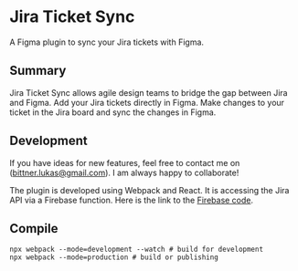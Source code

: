 # Jira Ticket Sync

 A Figma plugin to sync your Jira tickets with Figma.

## Summary

Jira Ticket Sync allows agile design teams to bridge the gap between Jira and Figma.
Add your Jira tickets directly in Figma. 
Make changes to your ticket in the Jira board and sync the changes in Figma.

## Development

If you have ideas for new features, feel free to contact me on (bittner.lukas@gmail.com). I am always happy to collaborate!

The plugin is developed using Webpack and React. 
It is accessing the Jira API via a Firebase function. Here is the link to the [Firebase code](https://github.com/lukasbittner/firebase-function-figma).

## Compile

```
npx webpack --mode=development --watch # build for development
npx webpack --mode=production # build or publishing
```

